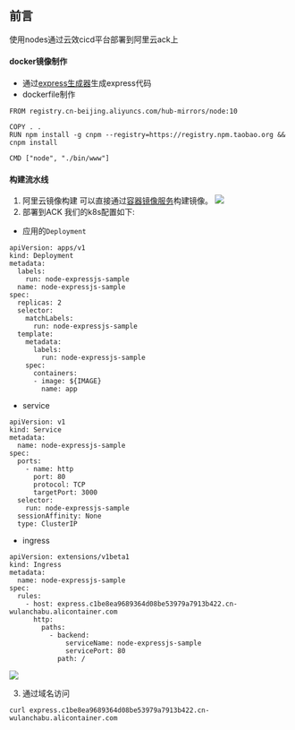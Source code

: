 ## 前言
使用nodes通过云效cicd平台部署到阿里云ack上

#### docker镜像制作

- 通过[express生成器](https://www.expressjs.com.cn/starter/generator.html)生成express代码
- dockerfile制作
```
FROM registry.cn-beijing.aliyuncs.com/hub-mirrors/node:10

COPY . .
RUN npm install -g cnpm --registry=https://registry.npm.taobao.org && cnpm install

CMD ["node", "./bin/www"]
```

#### 构建流水线
1. 阿里云镜像构建
可以直接通过[容器镜像服务](https://help.aliyun.com/product/60716.html)构建镜像。
![](https://img.alicdn.com/imgextra/i4/O1CN01AFdXsu1Pss2gRqJss_!!6000000001897-2-tps-2488-1284.png)
2. 部署到ACK
我们的k8s配置如下:
- 应用的`Deployment`
```
apiVersion: apps/v1
kind: Deployment
metadata:
  labels:
    run: node-expressjs-sample
  name: node-expressjs-sample
spec:
  replicas: 2
  selector:
    matchLabels:
      run: node-expressjs-sample
  template:
    metadata:
      labels:
        run: node-expressjs-sample
    spec:
      containers:
      - image: ${IMAGE}
        name: app
```
- service
```
apiVersion: v1
kind: Service
metadata:
  name: node-expressjs-sample
spec:
  ports:
    - name: http
      port: 80
      protocol: TCP
      targetPort: 3000
  selector:
    run: node-expressjs-sample
  sessionAffinity: None
  type: ClusterIP
```
- ingress
```
apiVersion: extensions/v1beta1
kind: Ingress
metadata:
  name: node-expressjs-sample
spec:
  rules:
    - host: express.c1be8ea9689364d08be53979a7913b422.cn-wulanchabu.alicontainer.com
      http:
        paths:
          - backend:
              serviceName: node-expressjs-sample
              servicePort: 80
            path: /
```
![](https://img.alicdn.com/imgextra/i4/O1CN01V8YQaG1grMCTByBHt_!!6000000004195-2-tps-2002-1288.png)

3. 通过域名访问
```
curl express.c1be8ea9689364d08be53979a7913b422.cn-wulanchabu.alicontainer.com
```